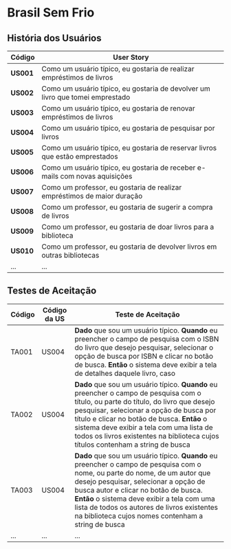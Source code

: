 # Brasil Sem Frio

## História dos Usuários

| Código    | User Story                                                   |
| --------- | ------------------------------------------------------------ |
| **US001** | Como um usuário típico, eu gostaria de realizar empréstimos de livros |
| **US002** | Como um usuário típico, eu gostaria de devolver um livro que tomei emprestado |
| **US003** | Como um usuário típico, eu gostaria de renovar empréstimos de livros |
| **US004** | Como um usuário típico, eu gostaria de pesquisar por livros  |
| **US005** | Como um usuário típico, eu gostaria de reservar livros que estão emprestados |
| **US006** | Como um usuário típico, eu gostaria de receber e-mails com novas aquisições |
| **US007** | Como um professor, eu gostaria de realizar empréstimos de maior duração |
| **US008** | Como um professor, eu gostaria de sugerir a compra de livros |
| **US009** | Como um professor, eu gostaria de doar livros para a biblioteca |
| **US010** | Como um professor, eu gostaria de devolver livros em outras bibliotecas |
| ...       | ...                                                          |



## Testes de Aceitação

| Código | Código da US | Teste de Aceitação                                           |
| ------ | ------------ | ------------------------------------------------------------ |
| TA001  | US004        | **Dado** que sou um usuário típico. **Quando** eu preencher o campo de pesquisa com o ISBN do livro que desejo pesquisar, selecionar o opção de busca por ISBN e clicar no botão de busca. **Então** o sistema deve exibir a tela de detalhes daquele livro, caso |
| TA002  | US004        | **Dado** que sou um usuário típico. **Quando** eu preencher o campo de pesquisa com o título, ou parte do título, do livro que desejo pesquisar, selecionar a opção de busca por título e clicar no botão de busca. **Então** o sistema deve exibir a tela com uma lista de todos os livros existentes na biblioteca cujos títulos contenham a string de busca |
| TA003  | US004        | **Dado** que sou um usuário típico. **Quando** eu preencher o campo de pesquisa com o nome, ou parte do nome, de um autor que desejo pesquisar, selecionar a opção de busca autor e clicar no botão de busca. **Então** o sistema deve exibir a tela com uma lista de todos os autores de livros existentes na biblioteca cujos nomes contenham a string de busca |
| ...    | ...          | ...                                                          |

